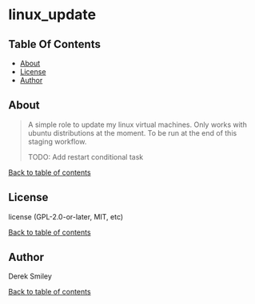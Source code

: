 # linux_update

## Table Of Contents

* [About](#about)
* [License](#license)
* [Author](#author)

## About

> A simple role to update my linux virtual machines. Only works with ubuntu distributions at the moment. To be run at the end of this staging workflow.
>
> TODO: Add restart conditional task

[Back to table of contents](#table-of-contents)

## License

license (GPL-2.0-or-later, MIT, etc)

[Back to table of contents](#table-of-contents)

## Author

Derek Smiley

[Back to table of contents](#table-of-contents)
